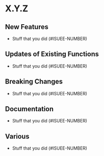 # <your package here> X.Y.Z

## New Features

- Stuff that you did (#ISUEE-NUMBER)

## Updates of Existing Functions

 - Stuff that you did (#ISUEE-NUMBER)

## Breaking Changes

 - Stuff that you did (#ISUEE-NUMBER)

## Documentation

 - Stuff that you did (#ISUEE-NUMBER)

## Various

 - Stuff that you did (#ISUEE-NUMBER)

